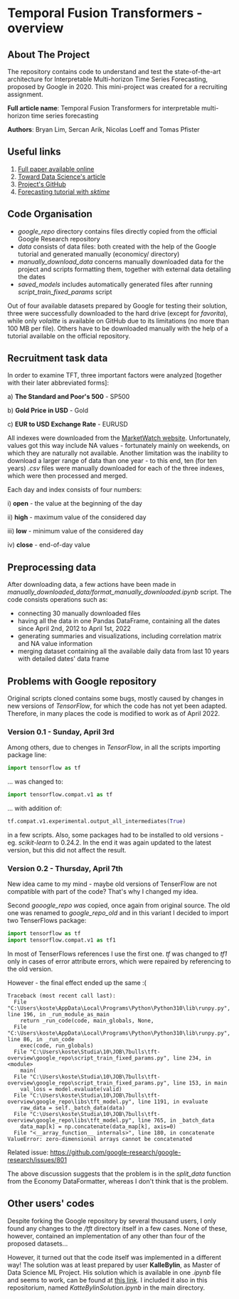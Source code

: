 # Temporal Fusion Transformers - overview
## About The Project
The repository contains code to understand and test the state-of-the-art architecture for Interpretable Multi-horizon Time Series Forecasting, proposed by Google in 2020. This mini-project was created for a recruiting assignment.

**Full article name**: Temporal Fusion Transformers for interpretable multi-horizon time series forecasting

**Authors**: Bryan Lim, Sercan Arik, Nicolas Loeff and Tomas Pfister

## Useful links
1. [Full paper available online](https://arxiv.org/pdf/1912.09363.pdf)
2. [Toward Data Science's article](https://towardsdatascience.com/temporal-fusion-transformer-googles-model-for-interpretable-time-series-forecasting-5aa17beb621)
3. [Project's GitHub](https://github.com/google-research/google-research/tree/master/tft)
4. [Forecasting tutorial with *sktime*](https://www.sktime.org/en/stable/examples/01_forecasting.html)

## Code Organisation
- *google_repo* directory contains files directly copied from the official Google Research repository
- *data* consists of data files: both created with the help of the Google tutorial and generated manually (economicy/ directory)
- *manually_download_data* concerns manually downloaded data for the project and scripts formatting them, together with external data detailing the dates
- *saved_models* includes automatically generated files after running *script_train_fixed_params* script

Out of four available datasets prepared by Google for testing their solution, three were successfully downloaded to the hard drive (except for *favorita*), while only *volaitte* is available on GitHub due to its limitations (no more than 100 MB per file). Others have to be downloaded manually with the help of a tutorial available on the official repository.

## Recruitment task data

In order to examine TFT, three important factors were analyzed [together with their later abbreviated forms]:

a) **The Standard and Poor's 500** - SP500

b) **Gold Price in USD** - Gold

c) **EUR to USD Exchange Rate** - EURUSD

All indexes were downloaded from the [MarketWatch website](https://www.marketwatch.com/). Unfortunately, values got this way include NA values - fortunately mainly on weekends, on which they are naturally not available. Another limitation was the inability to download a larger range of data than one year - to this end, ten (for ten years) *.csv* files were manually downloaded for each of the three indexes, which were then processed and merged.

Each day and index consists of four numbers:

i) **open** - the value at the beginning of the day

ii) **high** - maximum value of the considered day

iii) **low** - minimum value of the considered day

iv) **close** - end-of-day value

## Preprocessing data

After downloading data, a few actions have been made in *manually_downloaded_data/format_manually_downloaded.ipynb* script. The code consists operations such as:
- connecting 30 manually downloaded files 
- having all the data in one Pandas DataFrame, containing all the dates since April 2nd, 2012 to April 1st, 2022
- generating summaries and visualizations, including correlation matrix and NA value information
- merging dataset containing all the available daily data from last 10 years with detailed dates' data frame

## Problems with Google repository
Original scripts cloned contains some bugs, mostly caused by changes in new versions of *TensorFlow*, for which the code has not yet been adapted. Therefore, in many places the code is modified to work as of April 2022.

### Version 0.1 - Sunday, April 3rd

Among others, due to chenges in *TensorFlow*, in all the scripts importing package line:

```py
import tensorflow as tf
```

... was changed to:

```py
import tensorflow.compat.v1 as tf
```

... with addition of:

```py
tf.compat.v1.experimental.output_all_intermediates(True)
```

in a few scripts. Also, some packages had to be installed to old versions - eg. *scikit-learn* to 0.24.2. In the end it was again updated to the latest version, but this did not affect the result.

### Version 0.2 - Thursday, April 7th

New idea came to my mind - maybe old versions of TenserFlow are not compatible with part of the code? That's why I changed my idea.

Second *gooogle_repo was* copied, once again from original source. The old one was renamed to *google_repo_old* and in this variant I decided to import two TenserFlows package:

```py
import tensorflow as tf
import tensorflow.compat.v1 as tf1
```

In most of TenserFlows references I use the first one. *tf* was changed to *tf1* only in cases of error attribute errors, which were repaired by referencing to the old version.

However - the final effect ended up the same :(

```console
Traceback (most recent call last):
  File "C:\Users\koste\AppData\Local\Programs\Python\Python310\lib\runpy.py", line 196, in _run_module_as_main
    return _run_code(code, main_globals, None,
  File "C:\Users\koste\AppData\Local\Programs\Python\Python310\lib\runpy.py", line 86, in _run_code
    exec(code, run_globals)
  File "C:\Users\koste\Studia\10\JOB\7bulls\tft-overview\google_repo\script_train_fixed_params.py", line 234, in <module>
    main(
  File "C:\Users\koste\Studia\10\JOB\7bulls\tft-overview\google_repo\script_train_fixed_params.py", line 153, in main
    val_loss = model.evaluate(valid)
  File "C:\Users\koste\Studia\10\JOB\7bulls\tft-overview\google_repo\libs\tft_model.py", line 1191, in evaluate
    raw_data = self._batch_data(data)
  File "C:\Users\koste\Studia\10\JOB\7bulls\tft-overview\google_repo\libs\tft_model.py", line 765, in _batch_data
    data_map[k] = np.concatenate(data_map[k], axis=0)
  File "<__array_function__ internals>", line 180, in concatenate
ValueError: zero-dimensional arrays cannot be concatenated
```

Related issue: https://github.com/google-research/google-research/issues/801

The above discussion suggests that the problem is in the *split_data* function from the Economy DataFormatter, whereas I don't think that is the problem.

## Other users' codes

Despite forking the Google repository by several thousand users, I only found any changes to the */tft* directory itself in a few cases. None of these, however, contained an implementation of any other than four of the proposed datasets...

However, it turned out that the code itself was implemented in a different way! The solution was at least prepared by user **KalleBylin**, as Master of Data Science ML Project. His solution which is available in one *.ipynb* file and seems to work, can be found at [this link](https://github.com/KalleBylin/temporal-fusion-transformers). I included it also in this repositorium, named *KatteBylinSolution.ipynb* in the main directory.

